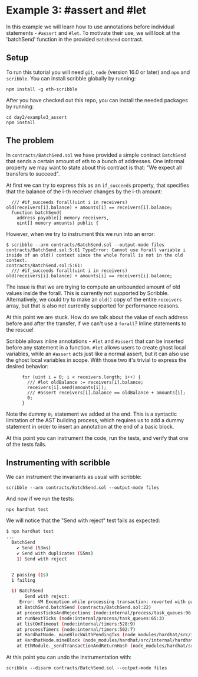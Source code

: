 # Example 3: #assert and #let

In this example we will learn how to use annotations before individual statements - `#assert` and `#let`.
To motivate their use, we will look at the 'batchSend' function in the provided `BatchSend` contract.

## Setup

To run this tutorial you will need `git`, `node` (version 16.0 or later) and `npm` and `scribble`.
You can install scribble globally by running:

```
npm install -g eth-scribble
```

After you have checked out this repo, you can install the needed packages by running:

```
cd day2/example3_assert
npm install
```

## The problem

In `contracts/BatchSend.sol` we have provided a simple contract `BatchSend` that sends a certain amount of eth to a bunch of addresses. One informal property we may want to state about this contract is that: "We expect all transfers to succeed".

At first we can try to express this as an `if_succeeds` property, that specifies that the balance of the i-th receiver changes by the i-th amount:

```
  /// #if_succeeds forall(uint i in receivers) old(receivers[i].balance) + amounts[i] == receivers[i].balance;
  function batchSend(
    address payable[] memory receivers,
    uint[] memory amounts) public {
```

However, when we try to instrument this we run into an error:

```
$ scribble --arm contracts/BatchSend.sol --output-mode files
contracts/BatchSend.sol:5:61 TypeError: Cannot use forall variable i inside of an old() context since the whole forall is not in the old context.
contracts/BatchSend.sol:5:61:
  /// #if_succeeds forall(uint i in receivers) old(receivers[i].balance) + amounts[i] == receivers[i].balance;
```

The issue is that we are trying to compute an unbounded amount of old values inside the forall. This is currently not supported by Scribble. 
Alternatively, we could try to make an `old()` copy of the entire `receivers` array, but that is also not currently supported for performance reasons.

At this point we are stuck. How do we talk about the value of each address before and after the transfer, if we can't use a `forall`? Inline statements to the rescue!

Scribble allows inline annotations - `#let` and `#assert` that can be inserted before any statement in a function. `#let` allows users to create ghost local variables, while an `#assert` acts just like a normal assert, but it can also use the ghost local variables in scope. With those two it's trivial to express the desired behavior:

```
      for (uint i = 0; i < receivers.length; i++) {
        /// #let oldBalance := receivers[i].balance;
        receivers[i].send(amounts[i]);
        /// #assert receivers[i].balance == oldBalance + amounts[i];
        0;
      }
```

Note the dummy `0;` statement we added at the end. This is a syntactic limitation of the AST building process, which requires us to add a dummy statement in order to insert an annotation at the end of a basic block.

At this point you can instrument the code, run the tests, and verify that one of the tests fails.

## Instrumenting with scribble

We can instrument the invariants as usual with scribble:

```
scribble --arm contracts/BatchSend.sol --output-mode files
```

And now if we run the tests:

```
npx hardhat test
```

We will notice that the "Send with reject" test fails as expected:

```sh
$ npx hardhat test
...
  BatchSend
    ✔ Send (53ms)
    ✔ Send with duplicates (55ms)
    1) Send with reject


  2 passing (1s)
  1 failing

  1) BatchSend
       Send with reject:
     Error: VM Exception while processing transaction: reverted with panic code 0x1 (Assertion error)
    at BatchSend.batchSend (contracts/BatchSend.sol:22)
    at processTicksAndRejections (node:internal/process/task_queues:96:5)
    at runNextTicks (node:internal/process/task_queues:65:3)
    at listOnTimeout (node:internal/timers:528:9)
    at processTimers (node:internal/timers:502:7)
    at HardhatNode._mineBlockWithPendingTxs (node_modules/hardhat/src/internal/hardhat-network/provider/node.ts:1802:23)
    at HardhatNode.mineBlock (node_modules/hardhat/src/internal/hardhat-network/provider/node.ts:491:16)
    at EthModule._sendTransactionAndReturnHash (node_modules/hardhat/src/internal/hardhat-network/provider/modules/eth.ts:1522:18)
```

At this point you can undo the instrumentation with:


```
scribble --disarm contracts/BatchSend.sol --output-mode files
```
